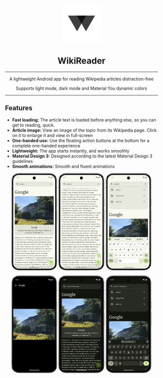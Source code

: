 <div align="center">

<img src="app/src/main/ic_launcher-playstore.png" width="128">

# WikiReader

</div>

---

<div align="center">

A lightweight Android app for reading Wikipedia articles distraction-free

Supports light mode, dark mode and Material You dynamic colors

</div>

---

## Features

- **Fast loading:** The article text is loaded before anything else, so you can get to reading,
  quick.
- **Article image:** View an image of the topic from its Wikipedia page. Click on it to enlarge it
  and view in full-screen
- **One-handed use:** Use the floating action buttons at the bottom for a complete one-handed
  experience
- **Lightweight:** The app starts instantly, and works smoothly
- **Material Design 3:** Designed according to the latest Material Design 3 guidelines
- **Smooth animations:** Smooth and fluent animations

<p align="center" width="100%">
    <img src="fastlane/metadata/android/en-US/images/phoneScreenshots/1.png" width="30%">
    <img src="fastlane/metadata/android/en-US/images/phoneScreenshots/2.png" width="30%">
    <img src="fastlane/metadata/android/en-US/images/phoneScreenshots/3.png" width="30%">
</p>
<p align="center" width="100%">
    <img src="fastlane/metadata/android/en-US/images/phoneScreenshots/4.png" width="30%">
    <img src="fastlane/metadata/android/en-US/images/phoneScreenshots/5.png" width="30%">
    <img src="fastlane/metadata/android/en-US/images/phoneScreenshots/6.png" width="30%">
</p>
